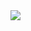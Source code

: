 <a href="https://portal.azure.com/#create/Microsoft.Template/uri/https%3A%2F%2Fraw.githubusercontent.com%2F0xbennyv%2FAzure-Sentinel%2Fsophoscentralapi%2FDataConnectors%2FSophos%2520Central%2Fazuredeploy_Connector_sophoscentralconnector_AzureFunction.json" target="_blank">
    <img src="https://aka.ms/deploytoazurebutton""/>
</a>